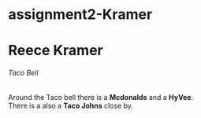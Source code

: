 # assignment2-Kramer
# Reece Kramer
###### Taco Bell
Around the Taco bell there is a **Mcdonalds** and a **HyVee**. <br>
There is a also a **Taco Johns** close by.
